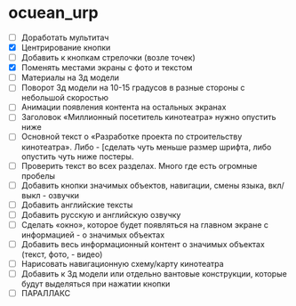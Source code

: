 # ocuean_urp
- [ ] Доработать мультитач
- [x] Центрирование кнопки
- [ ] Добавить к кнопкам стрелочки (возле точек)
- [x] Поменять местами экраны с фото и текстом
- [ ] Материалы на 3д модели
- [ ] Поворот 3д модели на 10-15 градусов в разные стороны с небольшой скоростью
- [ ] Анимации появления контента на остальных экранах
- [ ] Заголовок «Миллионный посетитель кинотеатра» нужно опустить ниже
- [ ] Основной текст о «Разработке проекта по строительству кинотеатра». Либо - [сделать чуть меньше размер шрифта, либо опустить чуть ниже постеры. 
- [ ] Проверить текст во всех разделах. Много где есть огромные пробелы
- [ ] Добавить кнопки значимых объектов, навигации, смены языка, вкл/выкл - озвучки
- [ ] Добавить английские тексты
- [ ] Добавить русскую и английскую озвучку
- [ ] Сделать «окно», которое будет появляться на главном экране с информацией - о значимых объектах
- [ ] Добавить весь информационный контент о значимых объектах (текст, фото, - видео)
- [ ] Нарисовать навигационную схему/карту кинотеатра
- [ ] Добавить к 3д модели или отдельно вантовые конструкции, которые будут выделяться при нажатии кнопки
- [ ] ПАРАЛЛАКС
